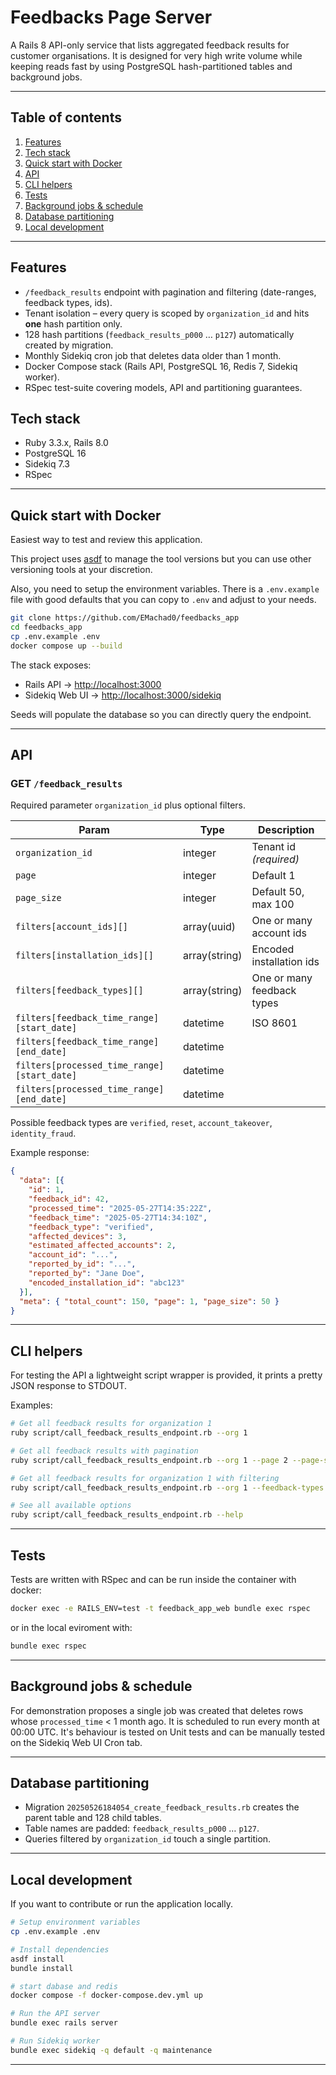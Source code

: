 # Feedbacks Page Server

A Rails 8 API-only service that lists aggregated feedback results for customer organisations. It is designed for very high write volume while keeping reads fast by using PostgreSQL hash-partitioned tables and background jobs.

---

## Table of contents
1.  [Features](#features)
2.  [Tech stack](#tech-stack)
3.  [Quick start with Docker](#quick-start-with-docker)
4.  [API](#api)
5.  [CLI helpers](#cli-helpers)
6.  [Tests](#tests)
8.  [Background jobs & schedule](#background-jobs--schedule)
7.  [Database partitioning](#database-partitioning)
9.  [Local development](#local-development)

---

## Features
* `/feedback_results` endpoint with pagination and filtering (date-ranges, feedback types, ids).
* Tenant isolation – every query is scoped by `organization_id` and hits **one** hash partition only.
* 128 hash partitions (`feedback_results_p000` … `p127`) automatically created by migration.
* Monthly Sidekiq cron job that deletes data older than 1 month.
* Docker Compose stack (Rails API, PostgreSQL 16, Redis 7, Sidekiq worker).
* RSpec test-suite covering models, API and partitioning guarantees.

## Tech stack
* Ruby 3.3.x, Rails 8.0
* PostgreSQL 16
* Sidekiq 7.3
* RSpec

---

## Quick start with Docker

Easiest way to test and review this application.

This project uses [asdf](https://asdf-vm.com/) to manage the tool versions but you can use other versioning tools at your discretion.

Also, you need to setup the environment variables. There is a `.env.example` file with good defaults that you can copy to `.env` and adjust to your needs.

```bash
git clone https://github.com/EMachad0/feedbacks_app
cd feedbacks_app
cp .env.example .env
docker compose up --build
```
The stack exposes:
* Rails API -> <http://localhost:3000>
* Sidekiq Web UI -> <http://localhost:3000/sidekiq>

Seeds will populate the database so you can directly query the endpoint.

---

## API

### GET `/feedback_results`

Required parameter `organization_id` plus optional filters.

| Param | Type | Description |
|-------|------|-------------|
| `organization_id` | integer | Tenant id *(required)* |
| `page` | integer | Default 1 |
| `page_size` | integer | Default 50, max 100 |
| `filters[account_ids][]` | array(uuid) | One or many account ids |
| `filters[installation_ids][]` | array(string) | Encoded installation ids |
| `filters[feedback_types][]` | array(string) | One or many feedback types |
| `filters[feedback_time_range][start_date]` | datetime | ISO 8601 |
| `filters[feedback_time_range][end_date]` | datetime | |
| `filters[processed_time_range][start_date]` | datetime | |
| `filters[processed_time_range][end_date]` | datetime | |

Possible feedback types are `verified`, `reset`, `account_takeover`, `identity_fraud`.

Example response:
```json
{
  "data": [{
    "id": 1,
    "feedback_id": 42,
    "processed_time": "2025-05-27T14:35:22Z",
    "feedback_time": "2025-05-27T14:34:10Z",
    "feedback_type": "verified",
    "affected_devices": 3,
    "estimated_affected_accounts": 2,
    "account_id": "...",
    "reported_by_id": "...",
    "reported_by": "Jane Doe",
    "encoded_installation_id": "abc123"
  }],
  "meta": { "total_count": 150, "page": 1, "page_size": 50 }
}
```

---

## CLI helpers

For testing the API a lightweight script wrapper is provided, it prints a pretty JSON response to STDOUT.

Examples:

```bash
# Get all feedback results for organization 1
ruby script/call_feedback_results_endpoint.rb --org 1

# Get all feedback results with pagination
ruby script/call_feedback_results_endpoint.rb --org 1 --page 2 --page-size 5

# Get all feedback results for organization 1 with filtering
ruby script/call_feedback_results_endpoint.rb --org 1 --feedback-types verified,reset

# See all available options
ruby script/call_feedback_results_endpoint.rb --help
```

---

## Tests

Tests are written with RSpec and can be run inside the container with docker:

```bash
docker exec -e RAILS_ENV=test -t feedback_app_web bundle exec rspec
```

or in the local eviroment with:

```bash
bundle exec rspec
```
---

## Background jobs & schedule

For demonstration proposes a single job was created that deletes rows whose `processed_time` < 1 month ago.
It is scheduled to run every month at 00:00 UTC.
It's behaviour is tested on Unit tests and can be manually tested on the Sidekiq Web UI Cron tab.

---

## Database partitioning
* Migration `20250526184054_create_feedback_results.rb` creates the parent table and 128 child tables.
* Table names are padded: `feedback_results_p000` … `p127`.
* Queries filtered by `organization_id` touch a single partition.

---

## Local development

If you want to contribute or run the application locally.

```bash
# Setup environment variables
cp .env.example .env

# Install dependencies
asdf install
bundle install

# start dabase and redis
docker compose -f docker-compose.dev.yml up

# Run the API server
bundle exec rails server

# Run Sidekiq worker
bundle exec sidekiq -q default -q maintenance
```

---
